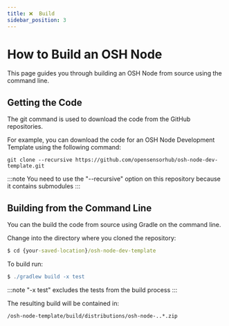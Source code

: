 ```yaml
---
title: ❌  Build
sidebar_position: 3
---
```


# How to Build an OSH Node

This page guides you through building an OSH Node from source using the command line.

## Getting the Code
The git command is used to download the code from the GitHub repositories. 

For example, you can download the code for an OSH Node Development Template using the following command:

```git 
git clone --recursive https://github.com/opensensorhub/osh-node-dev-template.git
```

:::note
You need to use the "--recursive" option on this repository because it contains submodules
:::

## Building from the Command Line
You can the build the code from source using Gradle on the command line.

Change into the directory where you cloned the repository:

```cmd
$ cd {your-saved-location}/osh-node-dev-template
```
To build run:   
```gradle
$ ./gradlew build -x test
```
:::note
"-x test" excludes the tests from the build process 
:::



The resulting build will be contained in:

```/osh-node-template/build/distributions/osh-node-..*.zip```






